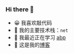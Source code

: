 ### Hi there 👋
* 😀 我喜欢敲代码
* 🔭 我的主要技术栈：`net`
* 🌱 我最近正在学习 [abp](https://github.com/abpframework/abp)
* 📝 这是我的[博客](https://maple512.github.io/)

<!--
**Maple512/Maple512** is a ✨ _special_ ✨ repository because its `README.md` (this file) appears on your GitHub profile.

Here are some ideas to get you started:

- 🔭 I’m currently working on ...
- 🌱 I’m currently learning ...
- 👯 I’m looking to collaborate on ...
- 🤔 I’m looking for help with ...
- 💬 Ask me about ...
- 📫 How to reach me: ...
- 😄 Pronouns: ...
- ⚡ Fun fact: ...
-->
